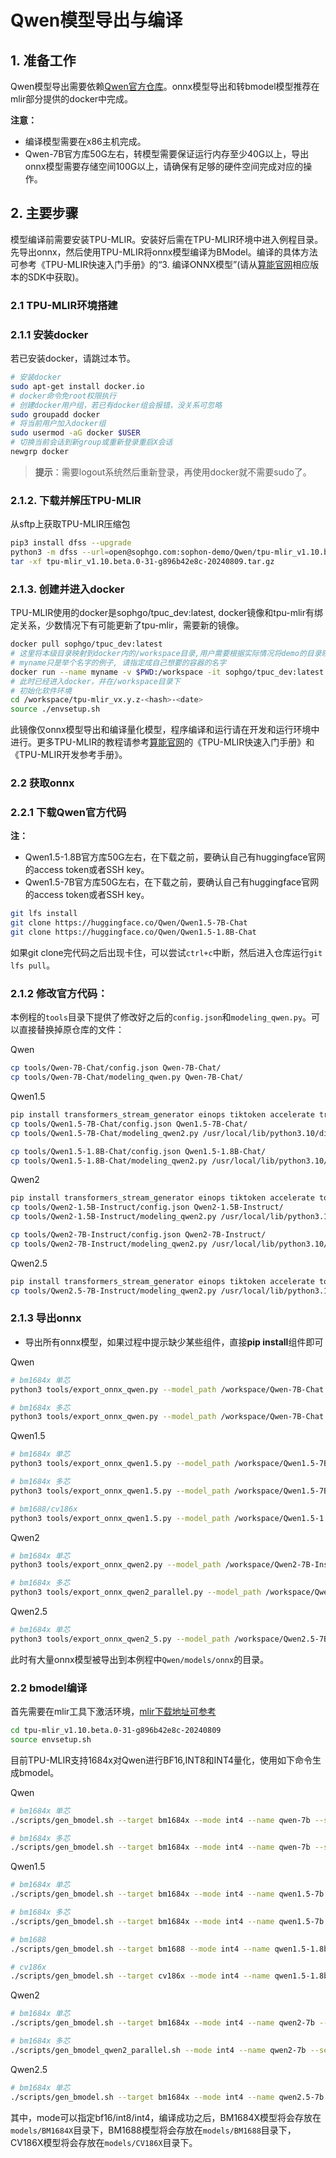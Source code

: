 # Qwen模型导出与编译

## 1. 准备工作

Qwen模型导出需要依赖[Qwen官方仓库](https://huggingface.co/Qwen)。onnx模型导出和转bmodel模型推荐在mlir部分提供的docker中完成。

**注意：** 

- 编译模型需要在x86主机完成。
- Qwen-7B官方库50G左右，转模型需要保证运行内存至少40G以上，导出onnx模型需要存储空间100G以上，请确保有足够的硬件空间完成对应的操作。


## 2. 主要步骤

模型编译前需要安装TPU-MLIR。安装好后需在TPU-MLIR环境中进入例程目录。先导出onnx，然后使用TPU-MLIR将onnx模型编译为BModel。编译的具体方法可参考《TPU-MLIR快速入门手册》的“3. 编译ONNX模型”(请从[算能官网](https://developer.sophgo.com/site/index.html?categoryActive=material)相应版本的SDK中获取)。

### 2.1 TPU-MLIR环境搭建

### 2.1.1 安装docker

若已安装docker，请跳过本节。
```bash
# 安装docker
sudo apt-get install docker.io
# docker命令免root权限执行
# 创建docker用户组，若已有docker组会报错，没关系可忽略
sudo groupadd docker
# 将当前用户加入docker组
sudo usermod -aG docker $USER
# 切换当前会话到新group或重新登录重启X会话
newgrp docker​ 
```
> **提示**：需要logout系统然后重新登录，再使用docker就不需要sudo了。

### 2.1.2. 下载并解压TPU-MLIR

从sftp上获取TPU-MLIR压缩包
```bash
pip3 install dfss --upgrade
python3 -m dfss --url=open@sophgo.com:sophon-demo/Qwen/tpu-mlir_v1.10.beta.0-31-g896b42e8c-20240809.tar.gz
tar -xf tpu-mlir_v1.10.beta.0-31-g896b42e8c-20240809.tar.gz
```

### 2.1.3. 创建并进入docker

TPU-MLIR使用的docker是sophgo/tpuc_dev:latest, docker镜像和tpu-mlir有绑定关系，少数情况下有可能更新了tpu-mlir，需要新的镜像。
```bash
docker pull sophgo/tpuc_dev:latest
# 这里将本级目录映射到docker内的/workspace目录,用户需要根据实际情况将demo的目录映射到docker里面
# myname只是举个名字的例子, 请指定成自己想要的容器的名字
docker run --name myname -v $PWD:/workspace -it sophgo/tpuc_dev:latest
# 此时已经进入docker，并在/workspace目录下
# 初始化软件环境
cd /workspace/tpu-mlir_vx.y.z-<hash>-<date>
source ./envsetup.sh
```
此镜像仅onnx模型导出和编译量化模型，程序编译和运行请在开发和运行环境中进行。更多TPU-MLIR的教程请参考[算能官网](https://developer.sophgo.com/site/index.html?categoryActive=material)的《TPU-MLIR快速入门手册》和《TPU-MLIR开发参考手册》。

### 2.2 获取onnx

### 2.2.1 下载Qwen官方代码

**注：** 
- Qwen1.5-1.8B官方库50G左右，在下载之前，要确认自己有huggingface官网的access token或者SSH key。
- Qwen1.5-7B官方库50G左右，在下载之前，要确认自己有huggingface官网的access token或者SSH key。


```bash
git lfs install
git clone https://huggingface.co/Qwen/Qwen1.5-7B-Chat
git clone https://huggingface.co/Qwen/Qwen1.5-1.8B-Chat

```
如果git clone完代码之后出现卡住，可以尝试`ctrl+c`中断，然后进入仓库运行`git lfs pull`。

### 2.1.2 修改官方代码：
本例程的`tools`目录下提供了修改好之后的`config.json`和`modeling_qwen.py`。可以直接替换掉原仓库的文件：

Qwen
```bash
cp tools/Qwen-7B-Chat/config.json Qwen-7B-Chat/
cp tools/Qwen-7B-Chat/modeling_qwen.py Qwen-7B-Chat/
```

Qwen1.5
```bash
pip install transformers_stream_generator einops tiktoken accelerate transformers==4.37.0
cp tools/Qwen1.5-7B-Chat/config.json Qwen1.5-7B-Chat/
cp tools/Qwen1.5-7B-Chat/modeling_qwen2.py /usr/local/lib/python3.10/dist-packages/transformers/models/qwen2/

cp tools/Qwen1.5-1.8B-Chat/config.json Qwen1.5-1.8B-Chat/
cp tools/Qwen1.5-1.8B-Chat/modeling_qwen2.py /usr/local/lib/python3.10/dist-packages/transformers/models/qwen2/
```

Qwen2
```bash
pip install transformers_stream_generator einops tiktoken accelerate torch==2.0.1+cpu torchvision==0.15.2 transformers==4.41.2
cp tools/Qwen2-1.5B-Instruct/config.json Qwen2-1.5B-Instruct/
cp tools/Qwen2-1.5B-Instruct/modeling_qwen2.py /usr/local/lib/python3.10/dist-packages/transformers/models/qwen2/

cp tools/Qwen2-7B-Instruct/config.json Qwen2-7B-Instruct/
cp tools/Qwen2-7B-Instruct/modeling_qwen2.py /usr/local/lib/python3.10/dist-packages/transformers/models/qwen2/
```

Qwen2.5
```bash
pip install transformers_stream_generator einops tiktoken accelerate torch==2.0.1+cpu torchvision==0.15.2 transformers==4.45.2
cp tools/Qwen2.5-7B-Instruct/modeling_qwen2.py /usr/local/lib/python3.10/dist-packages/transformers/models/qwen2/
```

### 2.1.3 导出onnx

- 导出所有onnx模型，如果过程中提示缺少某些组件，直接**pip install**组件即可

Qwen
```bash
# bm1684x 单芯
python3 tools/export_onnx_qwen.py --model_path /workspace/Qwen-7B-Chat --seq_length 512 

# bm1684x 多芯
python3 tools/export_onnx_qwen.py --model_path /workspace/Qwen-7B-Chat --seq_length 512 --lm_head_with_topk 1
```

Qwen1.5
```bash
# bm1684x 单芯
python3 tools/export_onnx_qwen1.5.py --model_path /workspace/Qwen1.5-7B-Chat --seq_length 512 

# bm1684x 多芯
python3 tools/export_onnx_qwen1.5.py --model_path /workspace/Qwen1.5-7B-Chat --seq_length 512 --lm_head_with_topk 1

# bm1688/cv186x
python3 tools/export_onnx_qwen1.5.py --model_path /workspace/Qwen1.5-1.8B-Chat --seq_length 512 --lite True
```

Qwen2
```bash
# bm1684x 单芯
python3 tools/export_onnx_qwen2.py --model_path /workspace/Qwen2-7B-Instruct --seq_length 512 

# bm1684x 多芯
python3 tools/export_onnx_qwen2_parallel.py --model_path /workspace/Qwen2-7B-Instruct --seq_length 512 --lm_head_with_topk 1
```

Qwen2.5
```bash
# bm1684x 单芯
python3 tools/export_onnx_qwen2_5.py --model_path /workspace/Qwen2.5-7B-Instruct --seq_length 512 

```
此时有大量onnx模型被导出到本例程中`Qwen/models/onnx`的目录。

### 2.2 bmodel编译
首先需要在mlir工具下激活环境，[mlir下载地址可参考](./Qwen_Export_Guide.md/#212-下载并解压tpu-mlir)
```bash
cd tpu-mlir_v1.10.beta.0-31-g896b42e8c-20240809
source envsetup.sh
```
目前TPU-MLIR支持1684x对Qwen进行BF16,INT8和INT4量化，使用如下命令生成bmodel。

Qwen
```bash
# bm1684x 单芯
./scripts/gen_bmodel.sh --target bm1684x --mode int4 --name qwen-7b --seq_length 512 --addr_mode io_alone

# bm1684x 多芯
./scripts/gen_bmodel.sh --target bm1684x --mode int4 --name qwen-7b --seq_length 512 --addr_mode io_alone --num_device 2 --dynamic 1
```

Qwen1.5
```bash
# bm1684x 单芯
./scripts/gen_bmodel.sh --target bm1684x --mode int4 --name qwen1.5-7b --seq_length 512 --addr_mode io_alone

# bm1684x 多芯
./scripts/gen_bmodel.sh --target bm1684x --mode int4 --name qwen1.5-7b --seq_length 512 --addr_mode io_alone --num_device 2 --dynamic 1

# bm1688
./scripts/gen_bmodel.sh --target bm1688 --mode int4 --name qwen1.5-1.8b --seq_length 512 --addr_mode io_alone 

# cv186x
./scripts/gen_bmodel.sh --target cv186x --mode int4 --name qwen1.5-1.8b --seq_length 512 --addr_mode io_alone 
```
Qwen2
```bash
# bm1684x 单芯
./scripts/gen_bmodel.sh --target bm1684x --mode int4 --name qwen2-7b --seq_length 512 --addr_mode io_alone

# bm1684x 多芯
./scripts/gen_bmodel_qwen2_parallel.sh --mode int4 --name qwen2-7b --seq_length 512 --addr_mode io_alone --num_device 2 --dynamic 1
```

Qwen2.5
```bash
# bm1684x 单芯
./scripts/gen_bmodel.sh --target bm1684x --mode int4 --name qwen2.5-7b --seq_length 512 --addr_mode io_alone
```
其中，mode可以指定bf16/int8/int4，编译成功之后，BM1684X模型将会存放在`models/BM1684X`目录下，BM1688模型将会存放在`models/BM1688`目录下，CV186X模型将会存放在`models/CV186X`目录下。
